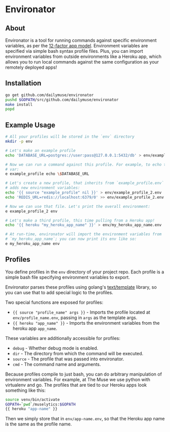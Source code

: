 # Environator #

## About ##

Environator is a tool for running commands against specific environment
variables, as per the [12-factor app model](http://12factor.net/).
Environment variables are specified via simple bash syntax profile files.
Plus, you can import environment variables from outside environments like a
Heroku app, which allows you to run local commands against the same
configuration as your remotely deployed apps!

## Installation ##

```bash
go get github.com/dailymuse/environator
pushd $GOPATH/src/github.com/dailymuse/environator
make install
popd
```

## Example Usage ##

```bash
# All your profiles will be stored in the `env` directory
mkdir -p env

# Let's make an example profile
echo 'DATABASE_URL=postgres://user:pass@127.0.0.1:5432/db' > env/example_profile.env

# Now we can run a command against this profile. For example, to echo the new
# var:
e example_profile echo \$DATABASE_URL

# Let's create a new profile, that inherits from `example_profile.env` and
# adds new environment variables:
echo '{{ source "example_profile" nil }}' > env/example_profile_2.env
echo 'REDIS_URL=redis://localhost:6379/0' >> env/example_profile_2.env

# Now we can use that file. Let's print the overall environment:
e example_profile_2 env

# Let's make a third profile, this time pulling from a Heroku app!
echo '{{ heroku "my_heroku_app_name" }}' > env/my_heroku_app_name.env

# At run-time, environator will import the environment variables from
# `my_heroku_app_name`; you can now print its env like so:
e my_heroku_app_name env
```

## Profiles ##

You define profiles in the `env` directory of your project repo. Each profile
is a simple bash file specifying environment variables to export.

Environator parses these profiles using golang's 
[text/template](https://golang.org/pkg/text/template/) library, so you can use
that to add special logic to the profiles.

Two special functions are exposed for profiles:

* `{{ source "profile_name" args }}` - Imports the profile located at
  `env/profile_name.env`, passing in `args` as the template args.
* `{{ heroku "app_name" }}` - Imports the environment variables from the
  heroku app `app_name`.

These variables are additionally accessible for profiles:

* `debug` - Whether debug mode is enabled.
* `dir` - The directory from which the command will be executed.
* `source` - The profile that was passed into environator.
* `cmd` - The command name and arguments.

Because profiles compile to just bash, you can do arbitrary manipulation of
environment variables. For example, at The Muse we use python with virtualenv
and go. The profiles that are tied to our Heroku apps look something like this:

```bash
source venv/bin/activate
GOPATH=`pwd`/muselytics:$GOPATH
{{ heroku "app-name" }}
```

Then we simply store that in `env/app-name.env`, so that the Heroku app name
is the same as the profile name.
